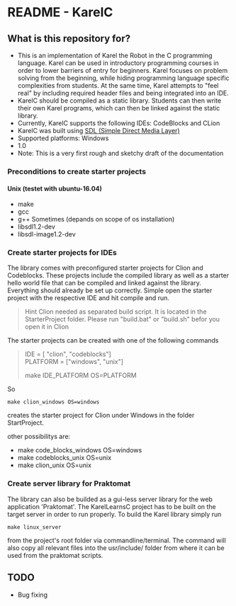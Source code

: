 # README - KarelC #

## What is this repository for? ###

* This is an implementation of Karel the Robot in the C programming language. Karel can be used in introductory programming courses in order to lower barriers of entry for beginners. Karel focuses on problem solving from the beginning, while hiding programming language specific complexities from students. At the same time, Karel attempts to "feel real" by including required header files and being integrated into an IDE.
* KarelC should be compiled as a static library. Students can then write their own Karel programs, which can then be linked against the static library.
* Currently, KarelC supports the following IDEs: CodeBlocks and CLion
* KarelC was built using [SDL (Simple Direct Media Layer)](https://www.libsdl.org/)
* Supported platforms: Windows
* 1.0
* Note: This is a very first rough and sketchy draft of the documentation

### Preconditions to create starter projects
#### Unix (testet with ubuntu-16.04)
+ make
+ gcc
+ g++
Sometimes (depands on scope of os installation)
+ libsdl1.2-dev
+ libsdl-image1.2-dev

### Create starter projects for IDEs
The library comes with preconfigured starter projects for Clion and Codeblocks. These projects include the compiled library as well as a starter hello world file that can be compiled and linked against the library. Everything should already be set up correctly. Simple open the starter project with the respective IDE and hit compile and run.

>Hint Clion needed as separated build script. It is located in the StarterProject folder. 
>Please run "build.bat" or "build.sh" befor you open it in Clion

The starter projects can be created with one of the following commands

>IDE = [ "clion", "codeblocks"] \
>PLATFORM = ["windows", "unix"] 
>
>make IDE_PLATFORM OS=PLATFORM

So
```
make clion_windows OS=windows
```
creates the starter project for Clion under Windows in the folder StartProject.

other possibilitys are:
+ make code_blocks_windows OS=windows
+ make codeblocks_unix OS=unix
+ make clion_unix OS=unix


### Create server library for Praktomat
The library can also be builded as a gui-less server library for the web application 'Praktomat'. The KarelLearnsC project has to be built on the target server in order to run properly.
To build the Karel library simply run
```
make linux_server
```
from the project's root folder via commandline/terminal.
The command will also copy all relevant files into the usr/include/ folder from where it can be used from the praktomat scripts.

## TODO

* Bug fixing

